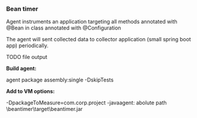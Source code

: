 <h3>Bean timer</h3>

Agent instruments an application targeting all methods annotated with @Bean in class annotated with @Configuration

The agent will sent collected data to collector application (small spring boot app) periodically. 

TODO file output 

**Build agent:**

agent package assembly:single -DskipTests


**Add to VM options:**

-DpackageToMeasure=com.corp.project -javaagent: abolute path \beantimer\target\beantimer.jar
